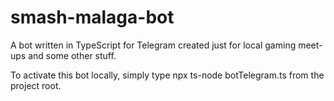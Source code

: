 # smash-malaga-bot
A bot written in TypeScript for Telegram created just for local gaming meet-ups and some other stuff.

To activate this bot locally, simply type npx ts-node botTelegram.ts from the project root.
